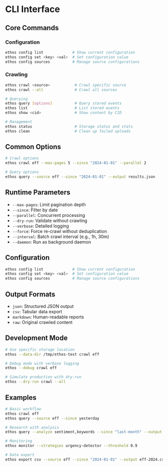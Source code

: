 # CLI Interface

## Core Commands

### Configuration

```bash
ethos config list             # Show current configuration
ethos config set <key> <val>  # Set configuration value
ethos config sources          # Manage source configurations
```

### Crawling

```bash
ethos crawl <source>           # Crawl specific source
ethos crawl --all              # Crawl all sources

# Querying
ethos query [options]          # Query stored events
ethos list                     # List stored events
ethos show <cid>               # Show content by CID

# Management
ethos status                   # Storage status and stats
ethos clean                    # Clean up failed uploads
```

## Common Options

```bash
# Crawl options
ethos crawl eff --max-pages 5 --since "2024-01-01" --parallel 2

# Query options
ethos query --source eff --since "2024-01-01" --output results.json
```

## Runtime Parameters

- `--max-pages`: Limit pagination depth
- `--since`: Filter by date
- `--parallel`: Concurrent processing
- `--dry-run`: Validate without crawling
- `--verbose`: Detailed logging
- `--force`: Force re-crawl without deduplication
- `--interval`: Batch crawl interval (e.g., 1h, 30m)
- `--daemon`: Run as background daemon

## Configuration

```bash
ethos config list             # Show current configuration
ethos config set <key> <val>  # Set configuration value
ethos config sources          # Manage source configurations
```

## Output Formats

- `json`: Structured JSON output
- `csv`: Tabular data export
- `markdown`: Human-readable reports
- `raw`: Original crawled content

## Development Mode

```bash
# Use specific storage location
ethos --data-dir /tmp/ethos-test crawl eff

# Debug mode with verbose logging
ethos --debug crawl eff

# Simulate production with dry-run
ethos --dry-run crawl --all
```

## Examples

```bash
# Basic workflow
ethos crawl eff
ethos query --source eff --since yesterday

# Research with analysis
ethos query --analyze sentiment,keywords --since "last-month" --output research.json

# Monitoring
ethos monitor --strategies urgency-detector --threshold 0.9

# Data export
ethos export csv --source eff --since "2024-01-01" --output eff-2024.csv
```

